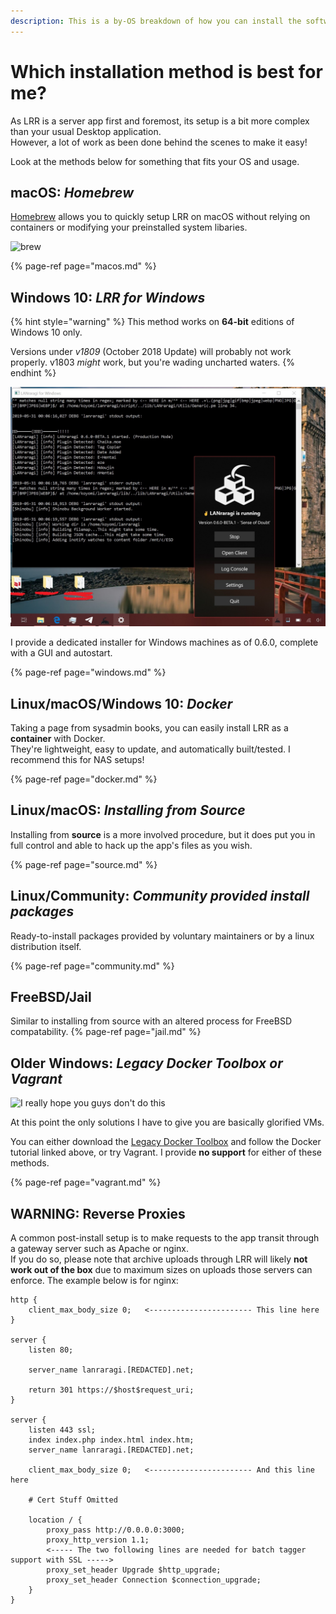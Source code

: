 ```yaml
---
description: This is a by-OS breakdown of how you can install the software on your machine.
---
```


# Which installation method is best for me?

As LRR is a server app first and foremost, its setup is a bit more complex than your usual Desktop application.  
However, a lot of work as been done behind the scenes to make it easy!  

Look at the methods below for something that fits your OS and usage.

## macOS: _Homebrew_

[Homebrew](https://brew.sh/) allows you to quickly setup LRR on macOS without relying on containers or modifying your preinstalled system libaries.  

![brew](../.gitbook/assets/brew.jpg)

{% page-ref page="macos.md" %}

## Windows 10: _LRR for Windows_

{% hint style="warning" %}
This method works on **64-bit** editions of Windows 10 only.  

Versions under _v1809_ \(October 2018 Update\) will probably not work properly. v1803 _might_ work, but you're wading uncharted waters.
{% endhint %}

![win10](../.gitbook/assets/karen-dark.jpg)

I provide a dedicated installer for Windows machines as of 0.6.0, complete with a GUI and autostart.

{% page-ref page="windows.md" %}

## Linux/macOS/Windows 10: _Docker_

Taking a page from sysadmin books, you can easily install LRR as a **container** with Docker.  
They're lightweight, easy to update, and automatically built/tested. I recommend this for NAS setups!

{% page-ref page="docker.md" %}

## Linux/macOS: _Installing from Source_

Installing from **source** is a more involved procedure, but it does put you in full control and able to hack up the app's files as you wish.

{% page-ref page="source.md" %}

## Linux/Community: _Community provided install packages_

Ready-to-install packages provided by voluntary maintainers or by a linux distribution itself.

{% page-ref page="community.md" %}

## FreeBSD/Jail

Similar to installing from source with an altered process for FreeBSD compatability.
{% page-ref page="jail.md" %}
## Older Windows: _Legacy Docker Toolbox or Vagrant_

![I really hope you guys don&apos;t do this](../.gitbook/assets/shiggy.png)

At this point the only solutions I have to give you are basically glorified VMs.

You can either download the [Legacy Docker Toolbox](https://docs.docker.com/toolbox/toolbox_install_windows/) and follow the Docker tutorial linked above, or try Vagrant. I provide **no support** for either of these methods.

{% page-ref page="vagrant.md" %}

## WARNING: Reverse Proxies

A common post-install setup is to make requests to the app transit through a gateway server such as Apache or nginx.  
If you do so, please note that archive uploads through LRR will likely **not work out of the box** due to maximum sizes on uploads those servers can enforce. The example below is for nginx:

```text
http {
    client_max_body_size 0;   <----------------------- This line here
}

server {
    listen 80;

    server_name lanraragi.[REDACTED].net;

    return 301 https://$host$request_uri;
}

server {
    listen 443 ssl;
    index index.php index.html index.htm;
    server_name lanraragi.[REDACTED].net;

    client_max_body_size 0;   <----------------------- And this line here

    # Cert Stuff Omitted

    location / {
        proxy_pass http://0.0.0.0:3000;
        proxy_http_version 1.1;
        <----- The two following lines are needed for batch tagger support with SSL ----->
        proxy_set_header Upgrade $http_upgrade; 
        proxy_set_header Connection $connection_upgrade;
    }
}
```
